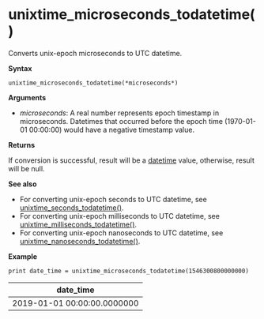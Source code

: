 # unixtime_microseconds_todatetime()

Converts unix-epoch microseconds to UTC datetime.

**Syntax**

`unixtime_microseconds_todatetime(*microseconds*)`

**Arguments**

* *microseconds*: A real number represents epoch timestamp in microseconds. Datetimes that occurred before the epoch time (1970-01-01 00:00:00) would have a negative timestamp value.

**Returns**

If conversion is successful, result will be a [datetime](./scalar-data-types/datetime.md) value, otherwise, result will be null.

**See also**

* For converting unix-epoch seconds to UTC datetime, see [unixtime_seconds_todatetime()](unixtime-seconds-todatetimefunction.md).
* For converting unix-epoch milliseconds to UTC datetime, see [unixtime_milliseconds_todatetime()](unixtime-milliseconds-todatetimefunction.md).
* For converting unix-epoch nanoseconds to UTC datetime, see [unixtime_nanoseconds_todatetime()](unixtime-nanoseconds-todatetimefunction.md).

**Example**

<!-- csl: https://help.kusto.windows.net/Samples  -->
```
print date_time = unixtime_microseconds_todatetime(1546300800000000)
```

|date_time|
|---|
|2019-01-01 00:00:00.0000000|
